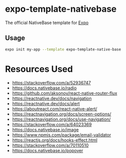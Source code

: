 # expo-template-nativebase

The official NativeBase template for [Expo](https://docs.expo.io/)

## Usage

```sh
expo init my-app --template expo-template-native-base
```
# Resources Used
- https://stackoverflow.com/a/52936747
- https://docs.nativebase.io/radio
- https://github.com/aksonov/react-native-router-flux
- https://reactnative.dev/docs/navigation
- https://reactnative.dev/docs/alert
- https://aboutreact.com/react-native-alert/
- https://reactnavigation.org/docs/screen-options/
- https://reactnavigation.org/docs/use-navigation/
- https://stackoverflow.com/a/64023369
- https://docs.nativebase.io/image
- https://www.npmjs.com/package/email-validator
- https://reactjs.org/docs/hooks-effect.html
- https://stackoverflow.com/a/70110510
- https://docs.nativebase.io/popover